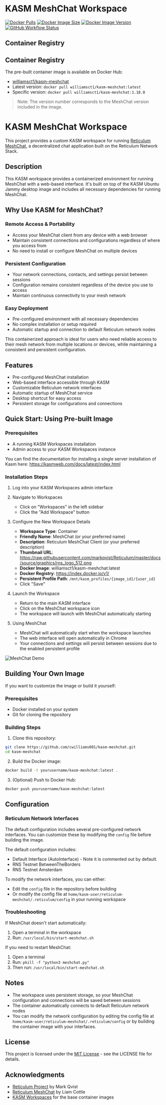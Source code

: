 # KASM MeshChat Workspace

[![Docker Pulls](https://img.shields.io/docker/pulls/williamsct1/kasm-meshchat)](https://hub.docker.com/r/williamsct1/kasm-meshchat)
[![Docker Image Size](https://img.shields.io/docker/image-size/williamsct1/kasm-meshchat/latest)](https://hub.docker.com/r/williamsct1/kasm-meshchat)
[![Docker Image Version](https://img.shields.io/docker/v/williamsct1/kasm-meshchat/latest)](https://hub.docker.com/r/williamsct1/kasm-meshchat/tags)
[![GitHub Workflow Status](https://img.shields.io/github/actions/workflow/status/cwilliams001/kasm-meshchat/docker-build-push.yml)](https://github.com/cwilliams001/kasm-meshchat/actions)

## Container Registry

## Container Registry

The pre-built container image is available on Docker Hub:
- [williamsct1/kasm-meshchat](https://hub.docker.com/r/williamsct1/kasm-meshchat)
- Latest version: `docker pull williamsct1/kasm-meshchat:latest`
- Specific version: `docker pull williamsct1/kasm-meshchat:1.18.0`

> Note: The version number corresponds to the MeshChat version included in the image.

# KASM MeshChat Workspace

This project provides a custom KASM workspace for running [Reticulum MeshChat](https://github.com/liamcottle/reticulum-meshchat), a decentralized chat application built on the Reticulum Network Stack.

## Description

This KASM workspace provides a containerized environment for running MeshChat with a web-based interface. It's built on top of the KASM Ubuntu Jammy desktop image and includes all necessary dependencies for running MeshChat.

## Why Use KASM for MeshChat?

### Remote Access & Portability
- Access your MeshChat client from any device with a web browser
- Maintain consistent connections and configurations regardless of where you access from
- No need to install or configure MeshChat on multiple devices

### Persistent Configuration
- Your network connections, contacts, and settings persist between sessions
- Configuration remains consistent regardless of the device you use to access
- Maintain continuous connectivity to your mesh network

### Easy Deployment
- Pre-configured environment with all necessary dependencies
- No complex installation or setup required
- Automatic startup and connection to default Reticulum network nodes

This containerized approach is ideal for users who need reliable access to their mesh network from multiple locations or devices, while maintaining a consistent and persistent configuration.

## Features

- Pre-configured MeshChat installation
- Web-based interface accessible through KASM
- Customizable Reticulum network interfaces
- Automatic startup of MeshChat service
- Desktop shortcut for easy access
- Persistent storage for configurations and connections

## Quick Start: Using Pre-built Image

### Prerequisites
- A running KASM Workspaces installation
- Admin access to your KASM Workspaces instance

You can find the documentation for installing a single server installation of Kasm here:
https://kasmweb.com/docs/latest/index.html

### Installation Steps

1. Log into your KASM Workspaces admin interface

2. Navigate to Workspaces
   - Click on "Workspaces" in the left sidebar
   - Click the "Add Workspace" button

3. Configure the New Workspace Details
   - **Workspace Type**: Container
   - **Friendly Name**: MeshChat (or your preferred name)
   - **Description**: Reticulum MeshChat Client (or your preferred description)
   - **Thumbnail URL**: https://raw.githubusercontent.com/markqvist/Reticulum/master/docs/source/graphics/rns_logo_512.png
   - **Docker Image**: williamsct1/kasm-meshchat:latest
   - **Docker Registry**: https://index.docker.io/v1/
   - **Persistent Profile Path**: `/mnt/kasm_profiles/{image_id}/{user_id}`
   - Click "Save"

4. Launch the Workspace
   - Return to the main KASM interface
   - Click on the MeshChat workspace icon
   - The workspace will launch with MeshChat automatically starting

5. Using MeshChat
   - MeshChat will automatically start when the workspace launches
   - The web interface will open automatically in Chrome
   - Your connections and settings will persist between sessions due to the enabled persistent profile

![MeshChat Demo](assets/kasm-meshchat-demo.gif)

## Building Your Own Image

If you want to customize the image or build it yourself:

### Prerequisites
- Docker installed on your system
- Git for cloning the repository

### Building Steps

1. Clone this repository:
```bash
git clone https://github.com/cwilliams001/kasm-meshchat.git
cd kasm-meshchat
```

2. Build the Docker image:
```bash
docker build -t yourusername/kasm-meshchat:latest .
```

3. (Optional) Push to Docker Hub:
```bash
docker push yourusername/kasm-meshchat:latest
```

## Configuration

### Reticulum Network Interfaces

The default configuration includes several pre-configured network interfaces. You can customize these by modifying the `config` file before building the image.

The default configuration includes:
- Default Interface (AutoInterface) - Note it is commented out by default.
- RNS Testnet BetweenTheBorders
- RNS Testnet Amsterdam

To modify the network interfaces, you can either:
- Edit the `config` file in the repository before building
- Or modify the config file at `home/kasm-user/reticulum-meshchat/.reticulum/config` in your running workspace

### Troubleshooting

If MeshChat doesn't start automatically:
1. Open a terminal in the workspace
2. Run: `/usr/local/bin/start-meshchat.sh`

If you need to restart MeshChat:
1. Open a terminal
2. Run: `pkill -f "python3 meshchat.py"`
3. Then run: `/usr/local/bin/start-meshchat.sh`

## Notes
- The workspace uses persistent storage, so your MeshChat configuration and connections will be saved between sessions
- The container automatically connects to default Reticulum network nodes
- You can modify the network configuration by editing the config file at `home/kasm-user/reticulum-meshchat/.reticulum/config` or by building the container image with your interfaces.

## License

This project is licensed under the [MIT License](LICENSE) - see the LICENSE file for details.

## Acknowledgments

- [Reticulum Project](https://github.com/markqvist/Reticulum) by Mark Qvist
- [Reticulum MeshChat](https://github.com/liamcottle/reticulum-meshchat) by Liam Cottle
- [KASM Workspaces](https://www.kasmweb.com/) for the base container images
